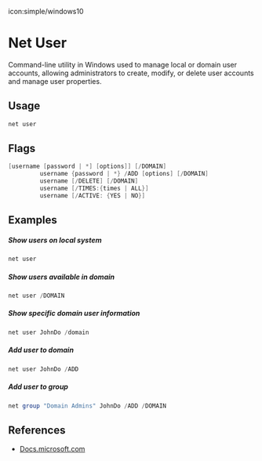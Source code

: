 icon:simple/windows10

# Net User

Command-line utility in Windows used to manage local or domain user accounts, allowing administrators to create, modify, or delete user accounts and manage user properties.

## Usage

```powershell
net user
```

## Flags

```powershell
[username [password | *] [options]] [/DOMAIN]
         username {password | *} /ADD [options] [/DOMAIN]
         username [/DELETE] [/DOMAIN]
         username [/TIMES:{times | ALL}]
         username [/ACTIVE: {YES | NO}]
```

## Examples

##### Show users on local system

```powershell
net user
```

##### Show users available in domain

```powershell
net user /DOMAIN
```

##### Show specific domain user information

```powershell
net user JohnDo /domain
```

##### Add user to domain

```powershell
net user JohnDo /ADD
```

##### Add user to group

```powershell
net group "Domain Admins" JohnDo /ADD /DOMAIN
```

## References

- [Docs.microsoft.com](https://docs.microsoft.com/en-us/previous-versions/windows/it-pro/windows-server-2012-r2-and-2012/cc771865%28v%3Dws.11%29)
